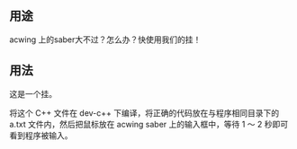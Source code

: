 ## 用途

acwing 上的saber大不过？怎么办？快使用我们的挂！

## 用法

这是一个挂。

将这个 C++ 文件在 dev-c++ 下编译，将正确的代码放在与程序相同目录下的 a.txt 文件内，然后把鼠标放在 acwing saber 上的输入框中，等待 1 ～ 2 秒即可看到程序被输入。
